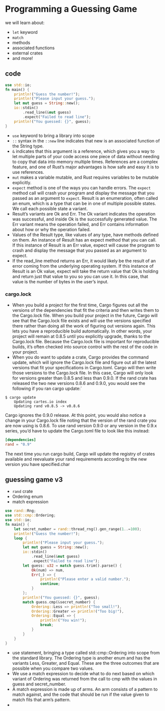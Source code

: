 # Programming a Guessing Game

we will learn about:
- `let` keyword
- `match`
- methods
- associated functions
- external crates
- and more!

## code

```rust
use std::io;
fn main() {
    println!("Guess the number!");
    println!("Please input your guess.");
    let mut guess = String::new();
    io::stdin()
        .read_line(&mut guess)
        .expect("Failed to read line");
    println!("You guessed: {}", guess);
}

```

- `use` keyword to bring a library into scope
- `::` syntax in the `::new` line indicates that new is an associated function of the String type.
- `&` indicates that this argument is a reference, which gives you a way to let multiple parts of your code access one piece of data without needing to copy that data into memory multiple times. References are a complex feature, and one of Rust’s major advantages is how safe and easy it is to use references.
- `mut` makes a variable mutable, and Rust requires variables to be mutable explicitly.
- `expect` method is one of the ways you can handle errors. The `expect` method call will crash your program and display the message that you passed as an argument to `expect`.
Result is an enumeration, often called an enum, which is a type that can be in one of multiple possible states. We call each possible state a variant.
- Result’s variants are Ok and Err. The Ok variant indicates the operation was successful, and inside Ok is the successfully generated value. The Err variant means the operation failed, and Err contains information about how or why the operation failed.
- Values of the Result type, like values of any type, have methods defined on them. An instance of Result has an expect method that you can call. If this instance of Result is an Err value, expect will cause the program to crash and display the message that you passed as an argument to expect.
- If the read_line method returns an Err, it would likely be the result of an error coming from the underlying operating system. If this instance of Result is an Ok value, expect will take the return value that Ok is holding and return just that value to you so you can use it. In this case, that value is the number of bytes in the user’s input.

### cargo.lock

- When you build a project for the first time, Cargo figures out all the versions of the dependencies that fit the criteria and then writes them to the Cargo.lock file. When you build your project in the future, Cargo will see that the Cargo.lock file exists and will use the versions specified there rather than doing all the work of figuring out versions again. This lets you have a reproducible build automatically. In other words, your project will remain at 0.8.5 until you explicitly upgrade, thanks to the Cargo.lock file. Because the Cargo.lock file is important for reproducible builds, it’s often checked into source control with the rest of the code in your project.
- When you do want to update a crate, Cargo provides the command update, which will ignore the Cargo.lock file and figure out all the latest versions that fit your specifications in Cargo.toml. Cargo will then write those versions to the Cargo.lock file. In this case, Cargo will only look for versions greater than 0.8.5 and less than 0.9.0. If the rand crate has released the two new versions 0.8.6 and 0.9.0, you would see the following if you ran cargo update:`
```shell
$ cargo update
    Updating cartes.io index
    Updating rand v0.8.5 -> v0.8.6

```
Cargo ignores the 0.9.0 release. At this point, you would also notice a change in your Cargo.lock file noting that the version of the rand crate you are now using is 0.8.6. To use rand version 0.9.0 or any version in the 0.9.x series, you’d have to update the Cargo.toml file to look like this instead:
```toml
[dependencies]
rand = "0.9"
```

The next time you run cargo build, Cargo will update the registry of crates available and reevaluate your rand requirements according to the new version you have specified.char

## guessing game v3

- `rand` crate
- Ordering enum
- match expression

```rust
use rand::Rng;
use std::cmp::Ordering;
use std::io;
fn main() {
    let secret_number = rand::thread_rng().gen_range(1..=100);
    println!("Guess the number!");
    loop {
        println!("Please input your guess.");
        let mut guess = String::new();
        io::stdin()
            .read_line(&mut guess)
            .expect("Failed to read line");
        let guess: u32 = match guess.trim().parse() {
            Ok(num) => num,
            Err(_) => {
                println!("Please enter a valid number.");
                continue;
            }
        };
        println!("You guessed: {}", guess);
        match guess.cmp(&secret_number) {
            Ordering::Less => println!("Too small!"),
            Ordering::Greater => println!("Too big!"),
            Ordering::Equal => {
                println!("You win!");
                break;
            }
        }
    }
}

```

- use statement, bringing a type called std::cmp::Ordering into scope from the standard library. The Ordering type is another enum and has the variants Less, Greater, and Equal. These are the three outcomes that are possible when you compare two values.
-  We use a match expression to decide what to do next based on which variant of Ordering was returned from the call to cmp with the values in guess and secret_number.
- A match expression is made up of arms. An arm consists of a pattern to match against, and the code that should be run if the value given to match fits that arm’s pattern. 
- 